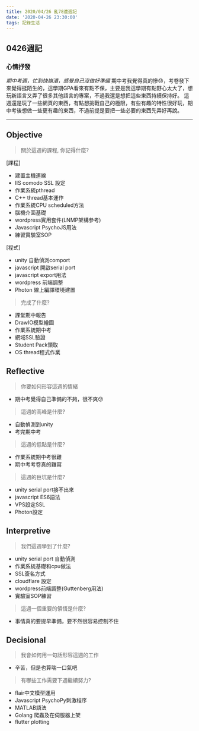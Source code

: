```yaml
---
title: 2020/04/26 亂78遭週記
date: '2020-04-26 23:30:00'
tags: 記錄生活
---
```

## **0426週記**

### 心情抒發
*期中考週，忙到快崩潰，感覺自己沒做好準備*
期中考我覺得真的慘😞，考卷發下來覺得挺陌生的，這學期GPA看來有點不保，主要是我這學期有點野心太大了，想玩新語言又弄了很多其他語言的專案，不過我還是想把這些東西持續保持好。
這週還是玩了一些網頁的東西，有點想挑戰自己的極限，有些有趣的特性很好玩，期中考後想做一些更有趣的東西，不過前提是要把一些必要的東西先弄好再說。

---
<!-- more -->
## **Objective**

> 關於這週的課程, 你記得什麼?

[課程]
- 建置主機連線
- IIS comodo SSL 設定
- 作業系統pthread
- C++ thread基本運作
- 作業系統CPU scheduled方法
- 腦機介面基礎
- wordpress實用套件(LNMP架構參考)
- Javascript PsychoJS用法
- 練習實驗室SOP

[程式]
- unity 自動偵測comport 
- javascript 開啟serial port
- javascript export用法
- wordpress 前端調整
- Photon 線上編譯環境建置

> 完成了什麼?

- 課堂期中報告
- DrawIO模型繪圖
- 作業系統期中考
- 網域SSL驗證
- Student Pack領取
- OS thread程式作業

## **Reflective**

> 你要如何形容這週的情緒

* 期中考覺得自己準備的不夠，很不爽😕

> 這週的高峰是什麼?

* 自動偵測到unity
* 考完期中考

> 這週的低點是什麼?

* 作業系統期中考很難
* 期中考考卷真的難寫

> 這週的巨坑是什麼?

* unity serial port接不出來
* javascript ES6語法
* VPS設定SSL
* Photon設定

## **Interpretive**

> 我們這週學到了什麼?

- unity serial port 自動偵測
- 作業系統基礎和cpu做法
- SSL簽名方式
- cloudflare 設定
- wordpress前端調整(Guttenberg用法)
- 實驗室SOP練習


> 這週一個重要的領悟是什麼?

* 事情真的要提早準備，要不然很容易控制不住

## **Decisional**

> 我會如何用一句話形容這週的工作

* 辛苦，但是也算喘一口氣吧

> 有哪些工作需要下週繼續努力?

- flair中文模型運用
- Javascript PsychoPy刺激程序
- MATLAB語法
- Golang 爬蟲及在伺服器上架
- flutter plotting

